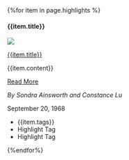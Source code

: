 <div class="highlight-wrapper">
{%for item in page.highlights %}
  <div class="highlight">
    <div class="highlight-header">
        <h4>{{item.title}}</h4>
    </div>
    <div class="highlight-container"> 
      <img src="https://via.placeholder.com/220">
      <div class="announcement-content">
          <p><a href="{{item.url}}">{{item.title}}</a></p>
          <p>{{item.content}}</p>
          <a href="{{item.link}}" class="announcement-link">Read More</a>
          <p><em>By Sondra Ainsworth and Constance Lu</em></p>
          <time>September 20, 1968</time>
      </div>
      <!-- end announcment-content -->
  </div>
<!-- end announcement container -->
</div>
<div class="highlight-tags">
  <ul class="usa-collection__meta" aria-label="Topics" style="margin-left: 0rem;">
      <li class="usa-collection__meta-item usa-tag usa-tag--new">{{item.tags}}</li>
      <li class="usa-collection__meta-item usa-tag">Highlight Tag</li>
      <li class="usa-collection__meta-item usa-tag">Highlight Tag</li>
  </ul>
</div>
<!-- end highlight tags -->
{%endfor%}
</div>
<!-- end announcement-wrapper -->